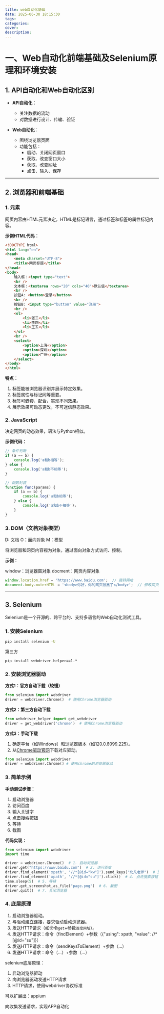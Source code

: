 ```yaml
---
title: web自动化基础
date: 2025-06-30 18:15:30
tags:
categories:
cover:
description:
---
```




# 一、Web自动化前端基础及Selenium原理和环境安装

## 1. API自动化和Web自动化区别

- **API自动化**：  
  - 关注数据的流动  
  - 对数据进行设计、传输、验证  

- **Web自动化**：  
  - 围绕浏览器页面  
  - 功能包括：  
    - 启动、关闭网页窗口  
    - 获取、改变窗口大小  
    - 获取、改变网址  
    - 点击、输入、保存  

---

## 2. 浏览器和前端基础

### 1. 元素

网页内容由HTML元素决定，HTML是标记语言，通过标签和标签的属性标记内容。  

**示例HTML代码：**  
```html
<!DOCTYPE html>
<html lang="en">
<head>
    <meta charset="UTF-8">
    <title>网页标题</title>
</head>
<body>
    输入框：<input type="text">
    <br />
    文本框：<textarea rows="20" cols="40">默认值</textarea>
    <br />
    按钮A: <button>登录</button>
    <br />
    按钮B: <input type="button" value="注册">
    <br />
    <ol>
        <li>张三</li>
        <li>李四</li>
        <li>王五</li>
    </ol>
    <br />
    <select>
        <option>上海</option>
        <option>深圳</option>
        <option>广州</option>
    </select>
</body>
</html>
```

**特点：**  
1. 标签能被浏览器识别并展示特定效果。  
2. 标签属性与标记同等重要。  
3. 标签可嵌套、配合，实现不同效果。  
4. 展示效果可动态更改，不可迷信静态效果。  

### 2. JavaScript

决定网页的动态效果，语法与Python相似。  

**示例代码：**  
```javascript
// 条件判断
if (a == b) {
    console.log('a和b相等');
} else {
    console.log('a和b不相等');
}

// 函数封装
function func(params) {
    if (a == b) { 
        console.log('a和b相等');
    } else { 
        console.log('a和b不相等');
    }
}
```

### 3. DOM（文档对象模型）

D: 文档
O：面向对象
M：模型

将浏览器和网页内容视为对象，通过面向对象方式访问、控制。  

**示例：**  

window：浏览器窗对象
docment：网页内容对象

```javascript
window.location.href = 'https://www.baidu.com';  // 跳转网址
document.body.outerHTML = '<body>你好，你的网页被黑了</body>';  // 修改网页内容
```

---

## 3. Selenium

Selenium是一个开源的、跨平台的、支持多语言的Web自动化测试工具。  

### 1. 安装Selenium

```bash
pip install selenium -U  
```

第三方

```
pip install webdriver-helper==1.*  
```

### 2. 安装浏览器驱动

**方式1：官方自动下载（较慢）**  
```python
from selenium import webdriver  
driver = webdriver.Chrome()  # 使用Chrome浏览器驱动  
```

**方式2：第三方自动下载**  
```python
from webdriver_helper import get_webdriver  
driver = get_webdriver('chrome')  # 使用Chrome浏览器驱动  
```

**方式3：手动下载**  
1. 确定平台（如Windows）和浏览器版本（如120.0.6099.225）。  
2. 从[Chrome驱动官网](https://googlechromelabs.github.io/chrome-for-testing/)下载对应驱动。  

```python
from selenium import webdriver
driver = webdriver.Chrome() # 使用chrome的浏览器驱动
```

### 3. 简单示例

**手动测试步骤：**  
1. 启动浏览器  
2. 访问百度  
3. 输入关键字  
4. 点击搜索按钮  
5. 等待  
6. 截图  

**代码实现：**  
```python
from selenium import webdriver
import time

driver = webdriver.Chrome()  # 1. 启动浏览器
driver.get("https://www.baidu.com")  # 2. 访问百度
driver.find_element('xpath', '//*[@id="kw"]').send_keys("北凡老师")  # 3. 输入关键字
driver.find_element('xpath', '//*[@id="su"]').click()  # 4. 点击搜索按钮
time.sleep(5)  # 5. 等待
driver.get_screenshot_as_file("page.png")  # 6. 截图
driver.quit()  # 7. 关闭浏览器
```

### 4. 底层原理

1. 启动浏览器驱动。  
2. 与驱动建立连接，要求驱动启动浏览器。  
3. 发送HTTP请求（如命令`get`+参数`百度网址`）。  
4. 发送HTTP请求：命令（findElement）+参数（{"using": xpath, "value": //*[@id="su"]}）
5. 发送HTTP请求：命令（sendKeysToElement）+参数（...）
6. 发送HTTP请求：命令（...）+参数（...）

selenium底层原理：
1. 启动浏览器驱动
2. 向浏览器驱动发送HTTP请求
3. HTTP请求，使用webdriver协议标准  

可以扩展出：appium

向收集发送请求，实现APP自动化





































